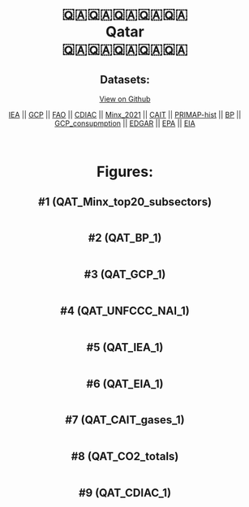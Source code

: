 
<center>
<h1 align="center">
🇶🇦🇶🇦🇶🇦🇶🇦🇶🇦
<br>
Qatar
<br>
🇶🇦🇶🇦🇶🇦🇶🇦🇶🇦
</h1>
<h2>Datasets:</h2>
<p><a href="https://github.com/dquintani/GreenhouseData/tree/master/country_data/QAT_Qatar/data">View on Github</a>
<br></p><p><a href="data/QAT_IEA.csv">IEA</a> || <a href="data/QAT_GCP.csv">GCP</a> || <a href="data/QAT_FAO.csv">FAO</a> || <a href="data/QAT_CDIAC.csv">CDIAC</a> || <a href="data/QAT_Minx_2021.csv">Minx_2021</a> || <a href="data/QAT_CAIT.csv">CAIT</a> || <a href="data/QAT_PRIMAP-hist.csv">PRIMAP-hist</a> || <a href="data/QAT_BP.csv">BP</a> || <a href="data/QAT_GCP_consupmption.csv">GCP_consupmption</a> || <a href="data/QAT_EDGAR.csv">EDGAR</a> || <a href="data/QAT_EPA.csv">EPA</a> || <a href="data/QAT_EIA.csv">EIA</a></p><p><br></p>
<h1>Figures:</h1><h2>#1 (QAT_Minx_top20_subsectors)</h2>
<p><img alt="" src="figures/QAT_Minx_top20_subsectors.png" /></p><h2>#2 (QAT_BP_1)</h2>
<p><img alt="" src="figures/QAT_BP_1.png" /></p><h2>#3 (QAT_GCP_1)</h2>
<p><img alt="" src="figures/QAT_GCP_1.png" /></p><h2>#4 (QAT_UNFCCC_NAI_1)</h2>
<p><img alt="" src="figures/QAT_UNFCCC_NAI_1.png" /></p><h2>#5 (QAT_IEA_1)</h2>
<p><img alt="" src="figures/QAT_IEA_1.png" /></p><h2>#6 (QAT_EIA_1)</h2>
<p><img alt="" src="figures/QAT_EIA_1.png" /></p><h2>#7 (QAT_CAIT_gases_1)</h2>
<p><img alt="" src="figures/QAT_CAIT_gases_1.png" /></p><h2>#8 (QAT_CO2_totals)</h2>
<p><img alt="" src="figures/QAT_CO2_totals.png" /></p><h2>#9 (QAT_CDIAC_1)</h2>
<p><img alt="" src="figures/QAT_CDIAC_1.png" /></p>